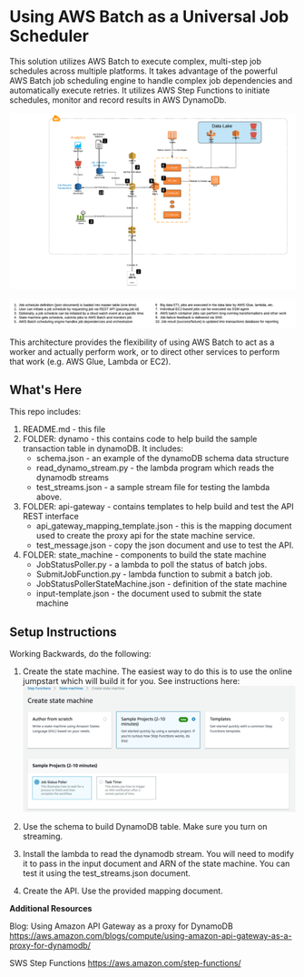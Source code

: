 Using AWS Batch as a Universal Job Scheduler
============================================

This solution utilizes AWS Batch to execute complex, multi-step job schedules across multiple platforms.   It takes advantage of the powerful AWS Batch job scheduling engine to handle complex job dependencies and automatically execute retries.   It utilizes AWS Step Functions to initiate schedules, monitor and record results in AWS DynamoDb.

![Reference Architecture](https://github.com/rjgleave/aws-batch-universal-scheduler/blob/master/assets/aws-batch-universal-job-scheduler.png)

![](https://github.com/rjgleave/aws-batch-universal-scheduler/blob/master/assets/aws-batch-universal-job-scheduler-legend.png)

This architecture provides the flexibility of using AWS Batch to act as a worker and actually perform work, or to direct other services to perform that work (e.g. AWS Glue, Lambda or EC2).   


What's Here
-----------

This repo includes:

1. README.md - this file
2. FOLDER: dynamo - this contains code to help build the sample 
transaction table in dynamoDB.  It includes:
    *   schema.json - an example of the dynamoDB schema data structure
    *   read_dynamo_stream.py - the lambda program which reads the dynamodb streams
    *   test_streams.json - a sample stream file for testing the lambda above.
3. FOLDER: api-gateway - contains templates to help build and test the API REST interface
    *   api_gateway_mapping_template.json - this is the mapping document used to create the proxy api for the state machine service.
    *   test_message.json - copy the json document and use to test the API.
4. FOLDER: state_machine  - components to build the state machine
    *   JobStatusPoller.py - a lambda to poll the status of batch jobs.
    *    SubmitJobFunction.py - lambda function to submit a batch job. 
    *   JobStatusPollerStateMachine.json - definition of the state machine
    *   input-template.json - the document used to submit the state machine

Setup Instructions
------------------

Working Backwards, do the following:

1. Create the state machine.  The easiest way to do this is to use the online jumpstart which will build it for you.  See instructions here:
![Reference Architecture](https://github.com/rjgleave/aws-batch-api-submitter/blob/master/assets/step-function-sample-projects.png)

2. Use the schema to build DynamoDB table.   Make sure you turn on streaming.
3. Install the lambda to read the dynamodb stream.   You will need to modify it to pass in the input document and ARN of the state machine.    You can test it using the test_streams.json document.
4. Create the API.  Use the provided mapping document.



__Additional Resources__

Blog: Using Amazon API Gateway as a proxy for DynamoDB
https://aws.amazon.com/blogs/compute/using-amazon-api-gateway-as-a-proxy-for-dynamodb/

SWS Step Functions
https://aws.amazon.com/step-functions/